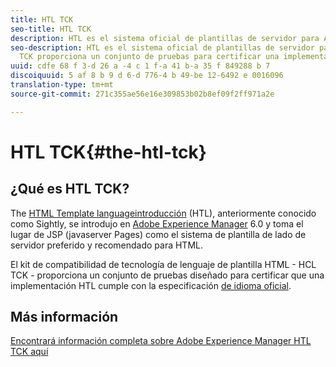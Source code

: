 ```yaml
---
title: HTL TCK
seo-title: HTL TCK
description: HTL es el sistema oficial de plantillas de servidor para AEM
seo-description: HTL es el sistema oficial de plantillas de servidor para AEM y el
  TCK proporciona un conjunto de pruebas para certificar una implementación HTL.
uuid: cdfe 68 f 3-d 26 a -4 c 1 f-a 41 b-a 35 f 849288 b 7
discoiquuid: 5 af 8 b 9 d 6-d 776-4 b 49-be 12-6492 e 0016096
translation-type: tm+mt
source-git-commit: 271c355ae56e16e309853b02b8ef09f2ff971a2e

---
```



# HTL TCK{#the-htl-tck}

## ¿Qué es HTL TCK?

The [HTML Template languageintroducción](https://docs.adobe.com/docs/en/htl.html "al lenguaje de plantilla HTML") (HTL), anteriormente conocido como Sightly, se introdujo en [Adobe Experience Manager](http://www.adobe.com/solutions/web-experience-management.html) 6.0 y toma el lugar de JSP (javaserver Pages) como el sistema de plantilla de lado de servidor preferido y recomendado para HTML.

El kit de compatibilidad de tecnología de lenguaje de plantilla HTML - HCL TCK - proporciona un conjunto de pruebas diseñado para certificar que una implementación HTL cumple con la especificación [de idioma oficial](https://github.com/adobe/htl-spec).

## Más información

[Encontrará información completa sobre Adobe Experience Manager HTL TCK aquí](https://github.com/adobe/htl-tck)
